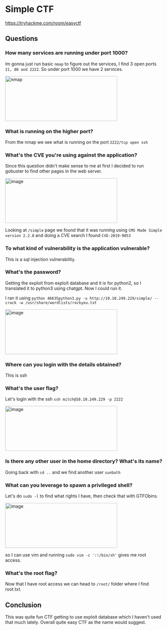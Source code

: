 # Simple CTF

https://tryhackme.com/room/easyctf

## Questions

### How many services are running under port 1000?

Im gonna just run basic ```nmap``` to figure out the services, I find 3 open ports ```21, 80 and 2222```. So under port 1000 we have 2 services.

<img width="359" height="144" alt="nmap" src="https://github.com/user-attachments/assets/a4cdd2cd-81e6-4843-af41-9b9965dac272" />

### What is running on the higher port?

From the nmap we see what is running on the port ```2222/tcp open ssh```

### What's the CVE you're using against the application?

Since this question didn't make sense to me at first I decided to run gobuster to find other pages in the web server.

<img width="359" height="144" alt="image" src="https://github.com/user-attachments/assets/1686d50c-b5d1-42be-873b-77d95de82757" />

Looking at ```/simple``` page we found that it was running using ```CMS Made Simple version 2.2.8``` and doing a CVE search I found ```CVE-2019-9053```

### To what kind of vulnerability is the application vulnerable?

This is a sql injection vulnerability.

### What's the password?

Getting the exploit from exploit database and it is for python2, so I translated it to python3 using chatgpt. Now I could run it.

I ran it using ```python 46635python3.py -u http://10.10.249.229/simple/ --crack -w /usr/share/wordlists/rockyou.txt```

<img width="359" height="144" alt="image" src="https://github.com/user-attachments/assets/978a2dde-abaa-4d5f-8400-945e5acc8b45" />


### Where can you login with the details obtained?

This is ssh

### What's the user flag?

Let's login with the ssh ```ssh mitch@10.10.249.229 -p 2222```

<img width="359" height="144" alt="image" src="https://github.com/user-attachments/assets/1fbac4b5-047f-4e56-bdb1-511420f218ef" />

### Is there any other user in the home directory? What's its name?

Going back with ```cd ..``` and we find another user ```sunbath```

### What can you leverage to spawn a privileged shell?

Let's do ```sudo -l``` to find what rights I have, then check that with GTFObins.

<img width="359" height="144" alt="image" src="https://github.com/user-attachments/assets/24dfae66-5aa1-4a88-8a52-39cda52fa89b" />

so I can use vim and running ```sudo vim -c ':!/bin/sh'``` gives me root access.

### What's the root flag?

Now that I have root access we can head to ```/root/``` folder where I find root.txt.

## Conclusion

This was quite fun CTF getting to use exploit database which I haven't used that much lately. Overall quite easy CTF as the name would suggest.
